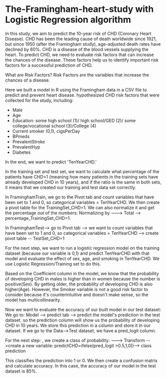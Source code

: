# The-Framingham-heart-study with Logistic Regression algorithm

In this study, we aim to predict the 10-year risk of CHD (Coronary Heart Disease). CHD has been the leading cause of death worldwide since 1921, but since 1950 (after the Framingham study), age-adjusted death rates have declined by 60%. CHD is a disease of the blood vessels supplying the heart. To predict CHD, we need to evaluate risk factors that can increase the chances of the disease. These factors help us to identify important risk factors for a successful prediction of CHD.

What are Risk Factors? 
  Risk Factors are the variables that increase the chances of a disease.
  
Here we built a model in R using the Framingham data in a CSV file to predict and prevent heart disease. 
hypothesized CHD risk factors that were collected for the study, including:

- Male
- Age
- Education: some high school (1)/ high school/GED (2)/ some college/vocational school (3)/College (4)
- Current smoker (0,1), cigsPerDay
- BPmeds
- PrevalentStroke
- PrevalentHyp
- Diabetes

In the end, we want to predict 'TenYearCHD.' 

In the training set and test set, we want to calculate what percentage of the patients have CHD=1 (meaning how many patients in the training sets have already developed CHD in 10 years), and if the ratio is the same in both sets, it means that we created our training and test data set correctly.

In FraminghamTrain, we go to the Pivot tab and count variables that have been set to 1 and 0, so categorical variables = TenYearCHD. We then create a pivot table for the TrainingSet_CHD=1. We can also normalize it and get the percentage out of the numbers:  Normalizing by ---> Total --> percentage_TrainingSet_CHD=1.

In FraminghamTest-->  go to Pivot tab --> we want to count variables that have been set to 1 and 0, so categorical variables = TenYearCHD --> create pivot table -- TestSet_CHD=1

For the next step, we want to run a logistic regression model on the training dataset (because our variable is 0,1) and predict TenYearCHD with that model and evaluate the effect of sex, age, and smoking in TenYearCHD. We use Logistic Regression/Training set to do this.

Based on the Coefficient column in the model, we know that the probability of developing CHD in males is higher than in women because the number is positive(Sex). By getting older, the probability of developing CHD is also higher(Age). However, the Smoker variable is not a good risk factor to consider because it's counterintuitive and doesn't make sense, so the model has multicollinearity.

Now we want to evaluate the accuracy of our built model in our test dataset:
We go to:
    Model --> predict tab --> predict the model's prediction in the test dataset.
  so the prediction column will show us the probability of developing CHD in 10 years. We store this prediction in a column and store it in our dataset. If we go to the Data-->Test dataset, we have a pred_logit column.

For the next step:
, we create a class of probability: ---> Transform -->create a new variable: predictCHD=ifelse(pred_logit >0.5,1,0))--> class prediction

This classifies the prediction into 1 or 0. We then create a confusion matrix and calculate accuracy. In this case, the accuracy of our model in the test dataset is 85%.

